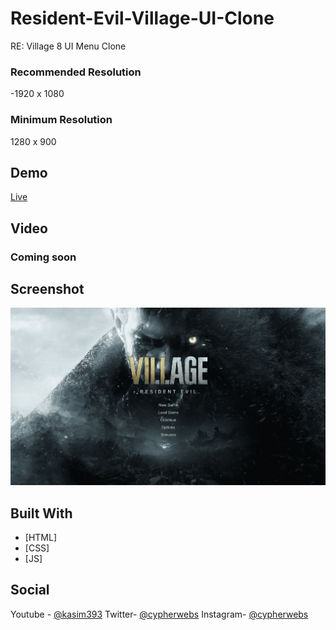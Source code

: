 # Resident-Evil-Village-UI-Clone
RE: Village 8 UI Menu Clone

### Recommended Resolution
-1920 x 1080
### Minimum Resolution
1280 x 900

## Demo
[Live](https://kasim393.github.io/Resident-Evil-Village-UI-Clone/)

## Video
### Coming soon

## Screenshot
![Sreenshot](https://raw.githubusercontent.com/kasim393/Resident-Evil-Village-UI-Clone/main/img/ss.png)

## Built With
* [HTML]
* [CSS]
* [JS]

## Social
Youtube - [@kasim393](https://www.youtube.com/user/kasim393)
Twitter- [@cypherwebs](https://twitter.com/cypherwebs)
Instagram- [@cypherwebs](https://www.instagram.com/cypherwebs)
